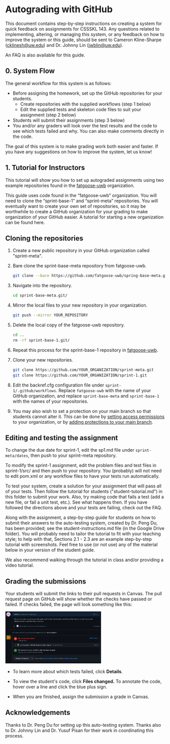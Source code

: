 # Autograding with GitHub

This document contains step-by-step instructions on creating a system for quick feedback on assignments for CSSSKL 143. Any questions related to implementing, altering, or managing this system, or any feedback on how to improve the system or this guide, should be sent to Cameron Kline-Sharpe (cklinesh@uw.edu) and Dr. Johnny Lin (jwblin@uw.edu).

An FAQ is also available for this guide.

## 0. System Flow
The general workflow for this system is as follows:
* Before assigning the homework, set up the GitHub repositories for your students.
  * Create repositories with the supplied workflows (step 1 below)
  * Edit the supplied tests and skeleton code files to suit your assignment (step 2 below)
* Students will submit their assignments (step 3 below)
* You and/or any graders will look over the test results and the code to see which tests failed and why. You can also make comments directly in the code.

The goal of this system is to make grading work both easier and faster. If you have any suggestions on how to improve the system, let us know!

## 1. Tutorial for Instructors

This tutorial will show you how to set up autograded assignments using two example repositories found in the [fatgoose-uwb](https://github.com/fatgoose-uwb) organization. 

This guide uses code found in the “fatgoose-uwb” organization. You will need to clone the “sprint-base-1” and “sprint-meta” repositories. You will eventually want to create your own set of repositories, so it may be worthwhile to create a GitHub organization for your grading to make organization of your GitHub easier. A tutorial for starting a new organization can be found here.

## Cloning the repositories

1. Create a new public repository in your GitHub organization called "sprint-meta".

2. Bare clone the sprint-base-meta repository from fatgoose-uwb.

   ```bash
   git clone --bare https://github.com/fatgoose-uwb/spring-base-meta.git
   ```

3. Navigate into the repository.

   ```bash
   cd sprint-base-meta.git/
   ```

4. Mirror the local files to your new repository in your organization.

   ```bash
   git push --mirror YOUR_REPOSITORY
   ```

5. Delete the local copy of the fatgoose-uwb repository.

   ```bash
   cd ..
   rm -rf sprint-base-1.git/
   ```

6. Repeat this process for the sprint-base-1 repository in [fatgoose-uwb](https://github.com/fatgoose-uwb).
7. Clone your new repositories.

   ```bash
   git clone https://github.com/YOUR_ORGANIZATION/sprint-meta.git
   git clone https://github.com/YOUR_ORGANIZATION/sprint-1.git
   ```
8. Edit the backref.cfg configuration file under `sprint-1/.github/workflows`. Replace `fatgoose-uwb` with the name of your GitHub organization, and replace `sprint-base-meta` and `sprint-base-1` with the names of your repositories.
9. You may also wish to set a protection on your main branch so that students cannot alter it. This can be done by [setting access permissions](https://docs.github.com/en/organizations/managing-access-to-your-organizations-project-boards/project-board-permissions-for-an-organization) to your organization, or by [adding protections to your main branch](https://docs.github.com/en/repositories/configuring-branches-and-merges-in-your-repository/defining-the-mergeability-of-pull-requests/about-protected-branches).

## Editing and testing the assignment



To change the due date for sprint-1, edit the sp1.md file under `sprint-meta/dates`, then push to your sprint-meta repository.

To modify the sprint-1 assignment, edit the problem files and test files in sprint-1/src/ and then push to your repository. You (probably) will not need to edit pom.xml or any workflow files to have your tests run automatically. 

To test your system, create a solution for your assignment that will pass all of your tests. Then follow the tutorial for students ("student-tutorial.md") in this folder to submit your work. Also, try making code that fails a test (add a new file, or fail a unit test, etc.). See what happens then. If you have followed the directions above and your tests are failing, check out the FAQ.

Along with the assignment, a step-by-step guide for students on how to submit their answers to the auto-testing system, created by Dr. Peng Du, has been provided; see the student-instructions.md file (in the Google Drive folder). You will probably need to tailor the tutorial to fit with your teaching style; to help with that, Sections 2.1 - 2.3 are an example step-by-step tutorial with screenshots. Feel free to use (or not use) any of the material below in your version of the student guide.

We also recommend walking through the tutorial in class and/or providing a video tutorial.

## Grading the submissions

Your students will submit the links to their pull requests in Canvas. The pull request page on GitHub will show whether the checks have passed or failed. If checks failed, the page will look something like this:

<img width="60%" alt="image" src="https://github.com/katsucurry-uwb/autograder-docs/blob/41d4ea41b99d1fcb29c7364a566fd11a09aad33c/images/failed-test-instructor.png">

* To learn more about which tests failed, click **Details**.

* To view the student's code, click **Files changed.** To annotate the code, hover over a line and click the blue plus sign.

* When you are finished, assign the submission a grade in Canvas.

## Acknowledgements

Thanks to Dr. Peng Du for setting up this auto-testing system. Thanks also to Dr. Johnny Lin and Dr. Yusuf Pisan for their work in coordinating this process.
